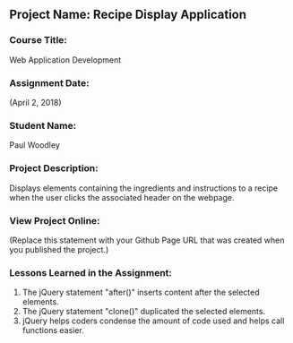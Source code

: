 ## Project Name:  Recipe Display Application

### Course Title:
Web Application Development

### Assignment Date:  
(April 2, 2018)

### Student Name:  
Paul Woodley

### Project Description:
Displays elements containing the ingredients and instructions to a recipe when the user clicks the associated header on the webpage.

### View Project Online:
(Replace this statement with your Github Page URL that was created when you 
 published the project.)

### Lessons Learned in the Assignment:
1. The jQuery statement "after()" inserts content after the selected elements.
2. The jQuery statement "clone()" duplicated the selected elements.
3. jQuery helps coders condense the amount of code used and helps call functions easier. 

